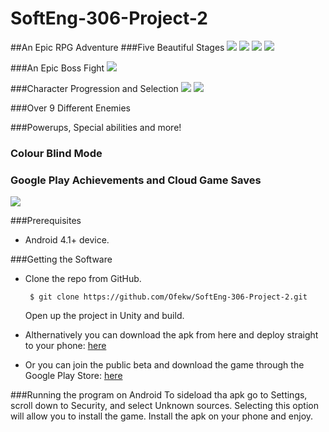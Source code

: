 # SoftEng-306-Project-2
##An Epic RPG Adventure
###Five Beautiful Stages
![](https://i.gyazo.com/9d0da6be8f5fcb93c1d52c9fd69f9708.gif)
![](https://i.gyazo.com/b290254372ceb31470e084ab420e82b3.gif)
![](https://i.gyazo.com/a2a7b8465696f3b54eb35712dcb38341.gif)
![](https://i.gyazo.com/8019e151e3e3e842e186114a31c1c2e2.gif)

###An Epic Boss Fight
![](https://i.gyazo.com/e30326c302e5ef0d27fedd79a7687bce.gif)

###Character Progression and Selection
![](https://i.gyazo.com/78907c6d20cd421c2d6c360eeedc284d.gif)
![](https://i.gyazo.com/4fcafc831f83cede4121ca19b093745b.gif)

###Over 9 Different Enemies

###Powerups, Special abilities and more!

### Colour Blind Mode

### Google Play Achievements and Cloud Game Saves
![](https://i.gyazo.com/c0a5c8c7f96fdf47b7e32a94f88d8052.png)

###Prerequisites
* Android 4.1+ device.

###Getting the Software
 * Clone the repo from GitHub.

      ` $ git clone https://github.com/Ofekw/SoftEng-306-Project-2.git`
      
    Open up the project in Unity and build.
    
 * Althernatively you can download the apk from here and deploy straight to your phone: [here](https://drive.google.com/file/d/0B-JyoIm6AJBdVEE2V3Q2LW9sREk/view?usp=sharing)
 * Or you can join the public beta and download the game through the Google Play Store: [here](https://play.google.com/apps/testing/com.TeamRGB.Prisma)
  

###Running the program on Android
To sideload tha apk go to Settings, scroll down to Security, and select Unknown sources. Selecting this option will allow you to install the game. Install the apk on your phone and enjoy.
